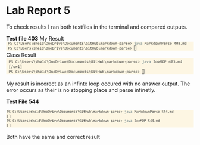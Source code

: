 # Lab Report 5

To check results I ran both testfiles in the terminal and compared outputs.

**Test file 403**
My Result
![](Myresults403.png)
Class Result
![](ClassResult403.png)

My result is incorect as an infinte loop occured with no answer output. The error occurs as their is no stopping place and parse infinetly.


**Test File 544**

![](544results.png)

Both have the same and correct result






